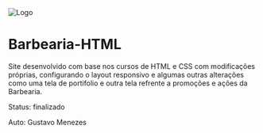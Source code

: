 
<img src="https://github.com/GustavoMenezes01/Barbearia-HTML/images/logo.png" alt="Logo"/>


# Barbearia-HTML

Site desenvolvido com base nos cursos de HTML e CSS com modificações próprias, configurando o layout responsivo e algumas outras alterações como uma tela de portifolio e outra tela refrente a promoções e ações da Barbearia.

Status: finalizado

Auto: Gustavo Menezes



